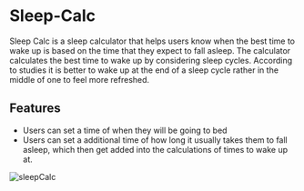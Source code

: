 # Sleep-Calc

Sleep Calc is a sleep calculator that helps users know when the best time to wake up is based on the time that they expect to fall asleep. The calculator calculates the best 
time to wake up by considering sleep cycles. According to studies it is better to wake up at the end of a sleep cycle rather in the middle of one to feel more refreshed. 

## Features

- Users can set a time of when they will be going to bed 
- Users can set a additional time of how long it usually takes them to fall asleep, which then get added into the calculations of times to wake up at.


![sleepCalc](https://user-images.githubusercontent.com/59781087/136247722-b93b3095-c459-4f99-9303-80d5ec8e4924.PNG)
